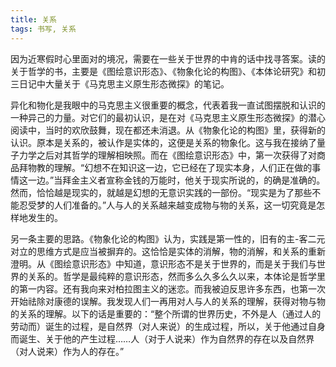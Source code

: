 ```yaml
---
title: 关系
tags: 书写, 关系
---
```



因为近寒假时心里面对的境况，需要在一些关于世界的中肯的话中找寻答案。读的关于哲学的书，主要是《图绘意识形态》、《物象化论的构图》、《本体论研究》和初三日记中大量关于《马克思主义原生形态微探》的笔记。

异化和物化是我眼中的马克思主义很重要的概念，代表着我一直试图摆脱和认识的一种异己的力量。对它们的最初认识，是在对《马克思主义原生形态微探》的潜心阅读中，当时的欢欣鼓舞，现在都还未消退。从《物象化论的构图》里，获得新的认识。原本是关系的，被认作是实体的，这便是关系的物象化。这与我在接纳了量子力学之后对其哲学的理解相映照。而在《图绘意识形态》中，第一次获得了对商品拜物教的理解。“幻想不在知识这一边，它已经在了现实本身，人们正在做的事情这一边。”当拜金主义者宣称金钱的万能时，他关于现实所说的，的确是准确的。然而，恰恰越是现实的，就越是幻想的无意识实践的一部份。“现实是为了那些不能忍受梦的人们准备的。”人与人的关系越来越变成物与物的关系，这一切究竟是怎样地发生的。

另一条主要的思路。《物象化论的构图》认为，实践是第一性的，旧有的主-客二元对立的思维方式是应当被摒弃的。这恰恰是实体的消解，物的消解，和关系的重新澄明。从《图绘意识形态》中知道，意识形态不是关于世界的，而是关于我们与世界的关系的。哲学是最纯粹的意识形态，然而多么久多么久以来，本体论是哲学里的第一内容。还有我向来对柏拉图主义的迷恋。而我被迫反思许多东西，也第一次开始祛除对康德的误解。我发现人们一再用对人与人的关系的理解，获得对物与物的关系的理解。以下的话是重要的：“整个所谓的世界历史，不外是人（通过人的劳动而）诞生的过程，是自然界（对人来说）的生成过程，所以，关于他通过自身而诞生、关于他的产生过程……人（对于人说来）作为自然界的存在以及自然界（对人说来）作为人的存在。”

